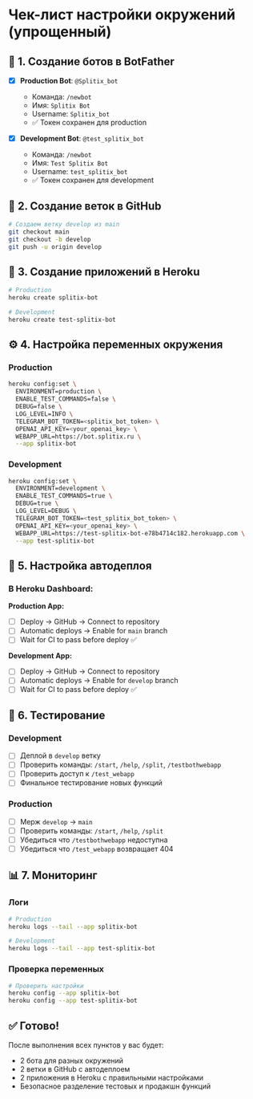 # Чек-лист настройки окружений (упрощенный)

## 🤖 1. Создание ботов в BotFather

- [x] **Production Bot**: `@Splitix_bot`
  - Команда: `/newbot`
  - Имя: `Splitix Bot`
  - Username: `Splitix_bot`
  - ✅ Токен сохранен для production

- [x] **Development Bot**: `@test_splitix_bot`
  - Команда: `/newbot`
  - Имя: `Test Splitix Bot`
  - Username: `test_splitix_bot`
  - ✅ Токен сохранен для development

## 🌳 2. Создание веток в GitHub

```bash
# Создаем ветку develop из main
git checkout main
git checkout -b develop
git push -u origin develop
```

## 🚀 3. Создание приложений в Heroku

```bash
# Production
heroku create splitix-bot

# Development
heroku create test-splitix-bot
```

## ⚙️ 4. Настройка переменных окружения

### Production
```bash
heroku config:set \
  ENVIRONMENT=production \
  ENABLE_TEST_COMMANDS=false \
  DEBUG=false \
  LOG_LEVEL=INFO \
  TELEGRAM_BOT_TOKEN=<splitix_bot_token> \
  OPENAI_API_KEY=<your_openai_key> \
  WEBAPP_URL=https://bot.splitix.ru \
  --app splitix-bot
```

### Development
```bash
heroku config:set \
  ENVIRONMENT=development \
  ENABLE_TEST_COMMANDS=true \
  DEBUG=true \
  LOG_LEVEL=DEBUG \
  TELEGRAM_BOT_TOKEN=<test_splitix_bot_token> \
  OPENAI_API_KEY=<your_openai_key> \
  WEBAPP_URL=https://test-splitix-bot-e78b4714c182.herokuapp.com \
  --app test-splitix-bot
```

## 🔄 5. Настройка автодеплоя

### В Heroku Dashboard:

**Production App:**
- [ ] Deploy → GitHub → Connect to repository
- [ ] Automatic deploys → Enable for `main` branch
- [ ] Wait for CI to pass before deploy ✅

**Development App:**
- [ ] Deploy → GitHub → Connect to repository
- [ ] Automatic deploys → Enable for `develop` branch
- [ ] Wait for CI to pass before deploy ✅

## 🧪 6. Тестирование

### Development
- [ ] Деплой в `develop` ветку
- [ ] Проверить команды: `/start`, `/help`, `/split`, `/testbothwebapp`
- [ ] Проверить доступ к `/test_webapp`
- [ ] Финальное тестирование новых функций

### Production
- [ ] Мерж `develop` → `main`
- [ ] Проверить команды: `/start`, `/help`, `/split`
- [ ] Убедиться что `/testbothwebapp` недоступна
- [ ] Убедиться что `/test_webapp` возвращает 404

## 📊 7. Мониторинг

### Логи
```bash
# Production
heroku logs --tail --app splitix-bot

# Development
heroku logs --tail --app test-splitix-bot
```

### Проверка переменных
```bash
# Проверить настройки
heroku config --app splitix-bot
heroku config --app test-splitix-bot
```

## ✅ Готово!

После выполнения всех пунктов у вас будет:
- 2 бота для разных окружений
- 2 ветки в GitHub с автодеплоем
- 2 приложения в Heroku с правильными настройками
- Безопасное разделение тестовых и продакшн функций 